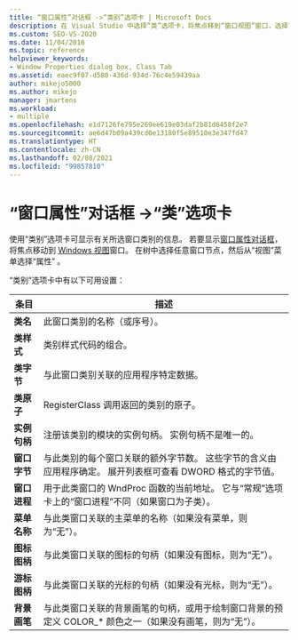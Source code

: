```yaml
---
title: “窗口属性”对话框 ->“类别”选项卡 | Microsoft Docs
description: 在 Visual Studio 中选择“类”选项卡，将焦点移到“窗口视图”窗口，选择窗口节点，然后选择“查看”>“属性”以查看“窗口属性”对话框。
ms.custom: SEO-VS-2020
ms.date: 11/04/2016
ms.topic: reference
helpviewer_keywords:
- Window Properties dialog box, Class Tab
ms.assetid: eaec9f07-d580-436d-934d-76c4e59439aa
author: mikejo5000
ms.author: mikejo
manager: jmartens
ms.workload:
- multiple
ms.openlocfilehash: e1d7126fe795e269ee619e03daf2b81d6458f2e7
ms.sourcegitcommit: ae6d47b09a439cd0e13180f5e89510e3e347fd47
ms.translationtype: HT
ms.contentlocale: zh-CN
ms.lasthandoff: 02/08/2021
ms.locfileid: "99857810"
---
```

# <a name="class-tab-window-properties-dialog-box"></a>“窗口属性”对话框 ->“类”选项卡
使用“类别”选项卡可显示有关所选窗口类别的信息。 若要显示[窗口属性对话框](../debugger/window-properties-dialog-box.md)，将焦点移动到 [Windows 视图](../debugger/windows-view.md)窗口。 在树中选择任意窗口节点，然后从“视图”菜单选择“属性” 。

 “类别”选项卡中有以下可用设置：

|条目|描述|
|-----------|-----------------|
|**类名**|此窗口类别的名称（或序号）。|
|**类样式**|类别样式代码的组合。|
|**类字节**|与此窗口类别关联的应用程序特定数据。|
|**类原子**|RegisterClass 调用返回的类别的原子。|
|**实例句柄**|注册该类别的模块的实例句柄。 实例句柄不是唯一的。|
|**窗口字节**|与此类别的每个窗口关联的额外字节数。 这些字节的含义由应用程序确定。 展开列表框可查看 DWORD 格式的字节值。|
|**窗口进程**|用于此类窗口的 WndProc 函数的当前地址。 它与“常规”选项卡上的“窗口进程”不同（如果窗口为子类）。|
|**菜单名称**|与此类窗口关联的主菜单的名称（如果没有菜单，则为“无”）。|
|**图标图柄**|与此类窗口关联的图标的句柄（如果没有图标，则为“无”）。|
|**游标图柄**|与此类窗口关联的光标的句柄（如果没有光标，则为“无”）。|
|**背景画笔**|与此类窗口关联的背景画笔的句柄，或用于绘制窗口背景的预定义 COLOR_* 颜色之一（如果没有画笔，则为“无”）。|